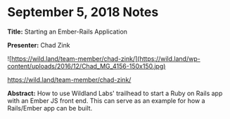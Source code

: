 # September 5, 2018 Notes

**Title:** Starting an Ember-Rails Application

**Presenter:** Chad Zink

![https://wild.land/team-member/chad-zink/](https://wild.land/wp-content/uploads/2016/12/Chad_MG_4156-150x150.jpg)

https://wild.land/team-member/chad-zink/

**Abstract:** How to use Wildland Labs' trailhead to start a Ruby on Rails app with an Ember JS front end. This can serve as an example for how a Rails/Ember app can be built.

